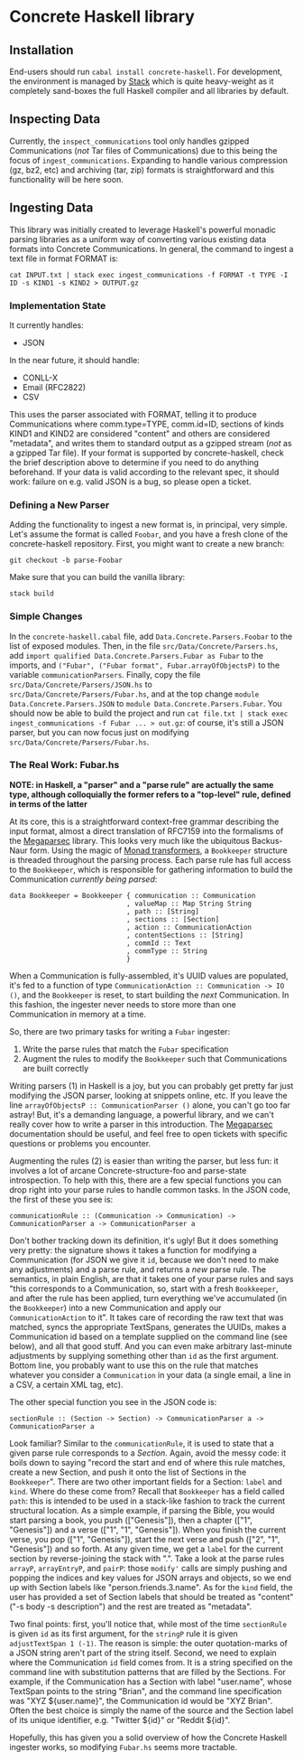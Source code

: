 # Concrete Haskell library

## Installation
End-users should run `cabal install concrete-haskell`.  For development, the environment is managed by [Stack](https://docs.haskellstack.org/en/stable/README/) which is quite heavy-weight as it completely sand-boxes the full Haskell compiler and all libraries by default.

## Inspecting Data

Currently, the `inspect_communications` tool only handles gzipped Communications (*not* Tar files of Communications) due to this being the focus of `ingest_communications`.  Expanding to handle various compression (gz, bz2, etc) and archiving (tar, zip) formats is straightforward and this functionality will be here soon.

## Ingesting Data

This library was initially created to leverage Haskell's powerful monadic parsing libraries as a uniform way of converting various existing data formats into Concrete Communications.  In general, the command to ingest a text file in format FORMAT is:

```
cat INPUT.txt | stack exec ingest_communications -f FORMAT -t TYPE -I ID -s KIND1 -s KIND2 > OUTPUT.gz
```

### Implementation State

It currently handles:

*  JSON

In the near future, it should handle:

*  CONLL-X
*  Email (RFC2822)
*  CSV


This uses the parser associated with FORMAT, telling it to produce Communications where comm.type=TYPE, comm.id=ID, sections of kinds KIND1 and KIND2 are considered "content" and others are considered "metadata", and writes them to standard output as a gzipped stream (*not* as a gzipped Tar file).  If your format is supported by concrete-haskell, check the brief description above to determine if you need to do anything beforehand.  If your data is valid according to the relevant spec, it should work: failure on e.g. valid JSON is a bug, so please open a ticket.

### Defining a New Parser

Adding the functionality to ingest a new format is, in principal, very simple.  Let's assume the format is called `Foobar`, and you have a fresh clone of the concrete-haskell repository.  First, you might want to create a new branch:

```
git checkout -b parse-Foobar
```

Make sure that you can build the vanilla library:

```
stack build
```

### Simple Changes

In the `concrete-haskell.cabal` file, add `Data.Concrete.Parsers.Foobar` to the list of exposed modules.  Then, in the file `src/Data/Concrete/Parsers.hs`, add `import qualified Data.Concrete.Parsers.Fubar as Fubar` to the imports, and `("Fubar", ("Fubar format", Fubar.arrayOfObjectsP)` to the variable `communicationParsers`.  Finally, copy the file `src/Data/Concrete/Parsers/JSON.hs` to `src/Data/Concrete/Parsers/Fubar.hs`, and at the top change `module Data.Concrete.Parsers.JSON` to `module Data.Concrete.Parsers.Fubar`.  You should now be able to build the project and run `cat file.txt | stack exec ingest_communications -f Fubar ... > out.gz`: of course, it's still a JSON parser, but you can now focus just on modifying `src/Data/Concrete/Parsers/Fubar.hs`.

### The Real Work: Fubar.hs

**NOTE: in Haskell, a "parser" and a "parse rule" are actually the same type, although colloquially the former refers to a "top-level" rule, defined in terms of the latter**

At its core, this is a straightforward context-free grammar describing the input format, almost a direct translation of RFC7159 into the formalisms of the [Megaparsec](https://hackage.haskell.org/package/megaparsec-5.3.0/docs/Text-Megaparsec.html) library.  This looks very much like the ubiquitous Backus-Naur form.  Using the magic of [Monad transformers](https://hackage.haskell.org/package/mtl), a `Bookkeeper` structure is threaded throughout the parsing process.  Each parse rule has full access to the `Bookkeeper`, which is responsible for gathering information to build the Communication *currently being parsed*:

```
data Bookkeeper = Bookkeeper { communication :: Communication
                             , valueMap :: Map String String
                             , path :: [String]
                             , sections :: [Section]
                             , action :: CommunicationAction
                             , contentSections :: [String]
                             , commId :: Text
                             , commType :: String
                             }
```

When a Communication is fully-assembled, it's UUID values are populated, it's fed to a function of type `CommunicationAction :: Communication -> IO ()`, and the `Bookkeeper` is reset, to start building the *next* Communication.  In this fashion, the ingester never needs to store more than one Communication in memory at a time.

So, there are two primary tasks for writing a `Fubar` ingester:

1.  Write the parse rules that match the `Fubar` specification
2.  Augment the rules to modify the `Bookkeeper` such that Communications are built correctly

Writing parsers (1) in Haskell is a joy, but you can probably get pretty far just modifying the JSON parser, looking at snippets online, etc.  If you leave the line `arrayOfObjectsP :: CommunicationParser ()` alone, you can't go too far astray!  But, it's a demanding language, a powerful library, and we can't really cover how to write a parser in this introduction.  The [Megaparsec](https://hackage.haskell.org/package/megaparsec-5.3.0/docs/Text-Megaparsec.html) documentation should be useful, and feel free to open tickets with specific questions or problems you encounter.

Augmenting the rules (2) is easier than writing the parser, but less fun: it involves a lot of arcane Concrete-structure-foo and parse-state introspection.  To help with this, there are a few special functions you can drop right into your parse rules to handle common tasks.  In the JSON code, the first of these you see is:

```
communicationRule :: (Communication -> Communication) -> CommunicationParser a -> CommunicationParser a
```

Don't bother tracking down its definition, it's ugly!  But it does something very pretty: the signature shows it takes a function for modifying a Communication (for JSON we give it `id`, because we don't need to make any adjustments) and a parse rule, and returns a *new* parse rule.  The semantics, in plain English, are that it takes one of your parse rules and says "this corresponds to a Communication, so, start with a fresh `Bookkeeper`, and after the rule has been applied, turn everything we've accumulated (in the `Bookkeeper`) into a new Communication and apply our `CommunicationAction` to it".  It takes care of recording the raw text that was matched, syncs the appropriate TextSpans, generates the UUIDs, makes a Communication id based on a template supplied on the command line (see below), and all that good stuff.  And you can even make arbitrary last-minute adjustments by supplying something other than `id` as the first argument.  Bottom line, you probably want to use this on the rule that matches whatever you consider a `Communication` in your data (a single email, a line in a CSV, a certain XML tag, etc).

The other special function you see in the JSON code is:

```
sectionRule :: (Section -> Section) -> CommunicationParser a -> CommunicationParser a
```

Look familiar?  Similar to the `communicationRule`, it is used to state that a given parse rule corresponds to a *Section*.  Again, avoid the messy code: it boils down to saying "record the start and end of where this rule matches, create a new Section, and push it onto the list of Sections in the `Bookkeeper`".  There are two other important fields for a Section: `label` and `kind`.  Where do these come from?  Recall that `Bookkeeper` has a field called `path`: this is intended to be used in a stack-like fashion to track the current structural location.  As a simple example, if parsing the Bible, you would start parsing a book, you push (["Genesis"]), then a chapter (["1", "Genesis"]) and a verse (["1", "1", "Genesis"]).  When you finish the current verse, you pop (["1", "Genesis"]), start the next verse and push (["2", "1", "Genesis"]) and so forth.  At any given time, we get a `label` for the current section by reverse-joining the stack with ".".  Take a look at the parse rules `arrayP`, `arrayEntryP`, and `pairP`: those `modify'` calls are simply pushing and popping the indices and key values for JSON arrays and objects, so we end up with Section labels like "person.friends.3.name".  As for the `kind` field, the user has provided a set of Section labels that should be treated as "content" ("-s body -s description") and the rest are treated as "metadata".

Two final points: first, you'll notice that, while most of the time `sectionRule` is given `id` as its first argument, for the `stringP` rule it is given `adjustTextSpan 1 (-1)`.  The reason is simple: the outer quotation-marks of a JSON string aren't part of the string itself.  Second, we need to explain where the Communication `id` field comes from.  It is a string specified on the command line with substitution patterns that are filled by the Sections.  For example, if the Communication has a Section with label "user.name", whose TextSpan points to the string "Brian", and the command line specification was "XYZ ${user.name}", the Communication id would be "XYZ Brian".  Often the best choice is simply the name of the source and the Section label of its unique identifier, e.g. "Twitter ${id}" or "Reddit ${id}".

Hopefully, this has given you a solid overview of how the Concrete Haskell ingester works, so modifying `Fubar.hs` seems more tractable.
